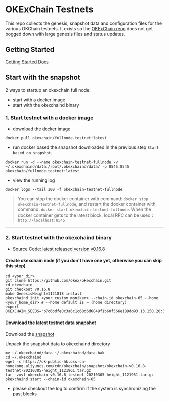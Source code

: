 # OKExChain Testnets

This repo collects the genesis, snapshot data and configuration files for the various OKChain
testnets. It exists so the [OKExChain repo](https://github.com/okex/okexchain)
does not get bogged down with large genesis files and status updates.

## Getting Started

[Getting Started Docs](https://okexchain-docs.readthedocs.io/en/latest/getting-start/join-okexchain-testnet.html)

## Start with the snapshot
2 ways to startup an okexchain full node: 
- start with a docker image
- start with the okexchaind binary

### 1. Start testnet with a docker image
- download the docker image
```
docker pull okexchain/fullnode-testnet:latest
```

- run docker based the snapshot downloaded in the previous step `Start based on snapshot`.
```
docker run -d --name okexchain-testnet-fullnode -v ~/.okexchaind/data:/root/.okexchaind/data/ -p 8545:8545 okexchain/fullnode-testnet:latest
```

- view the running log
```
docker logs --tail 100 -f okexchain-testnet-fullnode
```

> You can stop the docker container with command: `docker stop okexchain-testnet-fullnode`, and restart the docker container with command: `docker start okexchain-testnet-fullnode`. 
When the docker container gets to the latest block, local RPC can be used：`http://localhost:8545`

___
### 2. Start testnet with the okexchaind binary
- Source Code: [latest released version v0.16.8](https://github.com/okex/okexchain/releases/tag/v0.16.8)

#### Create okexchain node (if you don't have one yet, otherwise you can skip this step)
```shell script
cd <your_dir>
git clone https://github.com/okex/okexchain.git
cd okexchain
git checkout v0.16.8
make GenesisHeight=1121818 install
okexchaind init <your_custom_moniker> --chain-id okexchain-65 --home <your_home_dir> # --home default is ~ (home directory)
export OKEXCHAIN_SEEDS="b7c6bdfe0c3a6c1c68d6d6849f1b60f566e189dd@3.13.150.20:36656,d7eec05e6449945c8e0fd080d58977d671eae588@35.176.111.229:36656,223b5b41d1dba9057401def49b456630e1ab2599@18.162.106.25:36656"
````

#### Download the latest testnet data snapshot

Download the [snapshot](https://ok-public-hk.oss-cn-hongkong.aliyuncs.com/cdn/okexchain/snapshot/okexchain-v0.16.8-testnet-20210305-height_1121961.tar.gz)

Unpack the snapshot data to okexchaind directory
```
mv ~/.okexchaind/data ~/.okexchaind/data-bak
cd ~/.okexchaind 
wget -c https://ok-public-hk.oss-cn-hongkong.aliyuncs.com/cdn/okexchain/snapshot/okexchain-v0.16.8-testnet-20210305-height_1121961.tar.gz
tar -zxvf okexchain-v0.16.8-testnet-20210305-height_1121961.tar.gz
okexchaind start --chain-id okexchain-65 
```
- please checkout the log to confirm if the system is synchronizing the past blocks






